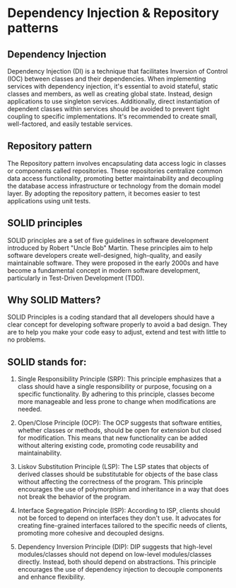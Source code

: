 # Dependency Injection & Repository patterns

## Dependency Injection
Dependency Injection (DI) is a technique that facilitates Inversion of Control (IOC) between classes and their dependencies. When implementing services with dependency injection, 
it's essential to avoid stateful, static classes and members, as well as creating global state. Instead, design applications to use singleton services. Additionally, 
direct instantiation of dependent classes within services should be avoided to prevent tight coupling to specific implementations. 
It's recommended to create small, well-factored, and easily testable services.

## Repository pattern
The Repository pattern involves encapsulating data access logic in classes or components called repositories. 
These repositories centralize common data access functionality, promoting better maintainability and decoupling the database access infrastructure or technology from the domain model layer. 
By adopting the repository pattern, it becomes easier to test applications using unit tests.

## SOLID principles
SOLID principles are a set of five guidelines in software development introduced by Robert "Uncle Bob" Martin. These principles aim to help software developers create well-designed, high-quality, and easily maintainable software. They were proposed in the early 2000s and have become a fundamental concept in modern software development, particularly in Test-Driven Development (TDD).

## Why SOLID Matters?
SOLID Principles is a coding standard that all developers should have a clear concept for developing software properly to avoid a bad design. They are to help you make your code easy to adjust, extend and test with little to no problems.

## SOLID stands for:

1. Single Responsibility Principle (SRP): This principle emphasizes that a class should have a single responsibility or purpose, focusing on a specific functionality. By adhering to this principle, classes become more manageable and less prone to change when modifications are needed.

2. Open/Close Principle (OCP): The OCP suggests that software entities, whether classes or methods, should be open for extension but closed for modification. This means that new functionality can be added without altering existing code, promoting code reusability and maintainability.

3. Liskov Substitution Principle (LSP): The LSP states that objects of derived classes should be substitutable for objects of the base class without affecting the correctness of the program. This principle encourages the use of polymorphism and inheritance in a way that does not break the behavior of the program.

4. Interface Segregation Principle (ISP): According to ISP, clients should not be forced to depend on interfaces they don't use. It advocates for creating fine-grained interfaces tailored to the specific needs of clients, promoting more cohesive and decoupled designs.

5. Dependency Inversion Principle (DIP): DIP suggests that high-level modules/classes should not depend on low-level modules/classes directly. Instead, both should depend on abstractions. This principle encourages the use of dependency injection to decouple components and enhance flexibility.
